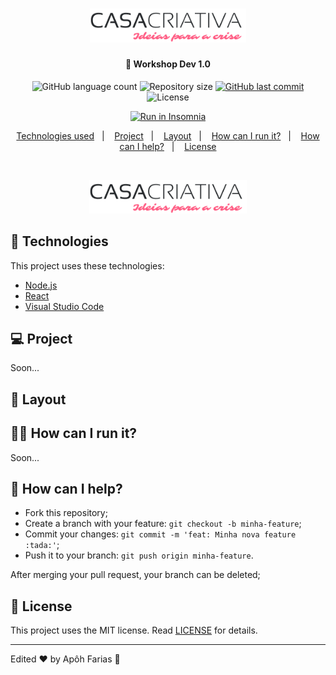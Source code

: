 <h1 align="center">
    <img alt="Casa Criativa" title="#casacriativa" src="logo.png" width="250px" />
</h1>

<h4 align="center">
  🚀 Workshop Dev 1.0
</h4>
<p align="center">
  <img alt="GitHub language count" src="https://img.shields.io/github/languages/count/apohfarias/WorkshopDev-Rocketseat">

  <img alt="Repository size" src="https://img.shields.io/github/repo-size/apohfarias/WorkshopDev-Rocketseat">
  
  <a href="https://github.com/apohfarias/WorkshopDev-Rocketseat/commits/master">
    <img alt="GitHub last commit" src="https://img.shields.io/github/last-commit/apohfarias/WorkshopDev-Rocketseat">
  </a>

  <img alt="License" src="https://img.shields.io/badge/license-MIT-brightgreen">
</p>

<p align="center">
    <a href="https://insomnia.rest/run/?label=Be%20The%20Hero%20API&uri=https%3A%2F%2Fraw.githubusercontent.com%2Fvsalbuq%2Fbe-the-hero%2Fmaster%2FInsomnia_2020-03-25.json" target="_blank"><img src="https://insomnia.rest/images/run.svg" alt="Run in Insomnia"></a>
</p>

<p align="center">
  <a href="#rocket-technologies">Technologies used</a>&nbsp;&nbsp;&nbsp;|&nbsp;&nbsp;&nbsp;
  <a href="#-project">Project</a>&nbsp;&nbsp;&nbsp;|&nbsp;&nbsp;&nbsp;
  <a href="#-layout">Layout</a>&nbsp;&nbsp;&nbsp;|&nbsp;&nbsp;&nbsp;
  <a href="#-how-can-i-run-it">How can I run it?</a>&nbsp;&nbsp;&nbsp;|&nbsp;&nbsp;&nbsp;
  <a href="#-how-can-i-help">How can I help?</a>&nbsp;&nbsp;&nbsp;|&nbsp;&nbsp;&nbsp;
  <a href="#memo-license">License</a>
</p>

<br>

<p align="center">
  <img alt="Frontend" src="logo.png" width="50%">
</p>

## :rocket: Technologies

This project uses these technologies:

- [Node.js](https://nodejs.org/en/)
- [React](https://reactjs.org)
- [Visual Studio Code](https://code.visualstudio.com/download)




## 💻 Project

Soon...

## 🔖 Layout

<!-- You can download the layout (`.sketch`) using [this link](.github/DevRadar.sketch).

To open it in any SO, use [Figma](https://figma.com). -->

## 👨‍💻 How can I run it?

Soon...

## 🤔 How can I help?

- Fork this repository;
- Create a branch with your feature: `git checkout -b minha-feature`;
- Commit your changes: `git commit -m 'feat: Minha nova feature :tada:'`;
- Push it to your branch: `git push origin minha-feature`.

After merging your pull request, your branch can be deleted;

## :memo: License

This project uses the MIT license. Read [LICENSE](LICENSE.md) for details.

---

Edited ♥ by Apôh Farias :wave:
